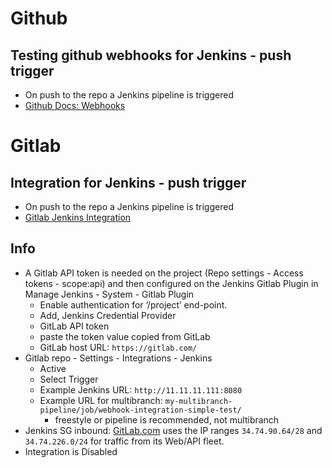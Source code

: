 # Github

## Testing github webhooks for Jenkins - push trigger
- On push to the repo a Jenkins pipeline is triggered
- [Github Docs: Webhooks ](https://docs.github.com/en/webhooks-and-events/webhooks/about-webhooks-for-repositories)


















# Gitlab

## Integration for Jenkins - push trigger
- On push to the repo a Jenkins pipeline is triggered
- [Gitlab Jenkins Integration](https://docs.github.com/en/webhooks-and-events/webhooks/about-webhooks-for-repositories)

## Info
- A Gitlab API token is needed on the project (Repo settings - Access tokens - scope:api) and then configured on the Jenkins Gitlab Plugin in Manage Jenkins - System - Gitlab Plugin
    - Enable authentication for ‘/project’ end-point.
    - Add, Jenkins Credential Provider
    - GitLab API token
    - paste the token value copied from GitLab
    - GitLab host URL: `https://gitlab.com/`
- Gitlab repo - Settings - Integrations - Jenkins
    - Active
    - Select Trigger
    - Example Jenkins URL: `http://11.11.11.111:8080`
    - Example URL for multibranch: `my-multibranch-pipeline/job/webhook-integration-simple-test/`
        - freestyle or pipeline is recommended, not multibranch
- Jenkins SG inbound: [GitLab.com](https://docs.gitlab.com/ee/user/gitlab_com/#ip-range) uses the IP ranges `34.74.90.64/28` and `34.74.226.0/24` for traffic from its Web/API fleet.
- Integration is Disabled